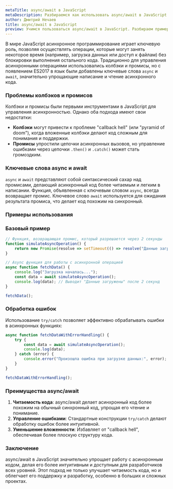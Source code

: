 ```yaml
---
metaTitle: async/await в JavaScript
metaDescription: Разбираемся как использовать async/await в JavaScript
author: Дмитрий Нечаев
title: async/await в JavaScript
preview: Учимся пользоваться async/await в JavaScript. Разбираем примеры использования
---
```


В мире JavaScript асинхронное программирование играет ключевую роль, позволяя осуществлять операции, которые могут занять некоторое время (например, загрузка данных или доступ к файлам) без блокировки выполнения остального кода. Традиционно для управления асинхронными операциями использовались колбэки и промисы, но с появлением ES2017 в язык были добавлены ключевые слова `async` и `await`, значительно упрощающие написание и чтение асинхронного кода.

### Проблемы колбэков и промисов

Колбэки и промисы были первыми инструментами в JavaScript для управления асинхронностью. Однако оба подхода имеют свои недостатки:

- **Колбэки** могут привести к проблеме "callback hell" (или "pyramid of doom"), когда вложенные колбэки делают код сложным для понимания и поддержки.
- **Промисы** упростили цепочки асинхронных вызовов, но управление ошибками через цепочки `.then()` и `.catch()` может стать громоздким.

### Ключевые слова async и await

`async` и `await` представляют собой синтаксический сахар над промисами, делающий асинхронный код более читаемым и легким в написании. Функция, объявленная с ключевым словом `async`, всегда возвращает промис. Ключевое слово `await` используется для ожидания результата промиса, что делает код похожим на синхронный.

### Примеры использования

### Базовый пример

```jsx
// Функция, возвращающая промис, который разрешается через 2 секунды
function simulateAsyncOperation() {
    return new Promise(resolve => setTimeout(() => resolve("Данные загружены"), 2000));
}

// Async функция для работы с асинхронной операцией
async function fetchData() {
    console.log("Загрузка началась...");
    const data = await simulateAsyncOperation();
    console.log(data); // Выводит "Данные загружены" после 2 секунд
}

fetchData();

```

### Обработка ошибок

Использование `try/catch` позволяет эффективно обрабатывать ошибки в асинхронных функциях:

```jsx
async function fetchDataWithErrorHandling() {
    try {
        const data = await simulateAsyncOperation();
        console.log(data);
    } catch (error) {
        console.error("Произошла ошибка при загрузке данных:", error);
    }
}

fetchDataWithErrorHandling();

```

### Преимущества async/await

1. **Читаемость кода**: async/await делает асинхронный код более похожим на обычный синхронный код, упрощая его чтение и понимание.
2. **Управление ошибками**: Стандартные конструкции `try/catch` делают обработку ошибок более интуитивной.
3. **Уменьшение вложенности**: Избавляет от "callback hell", обеспечивая более плоскую структуру кода.

### Заключение

async/await в JavaScript значительно упрощает работу с асинхронным кодом, делая его более интуитивным и доступным для разработчиков всех уровней. Этот подход не только улучшает читаемость кода, но и облегчает его поддержку и разработку, особенно в больших и сложных проектах.